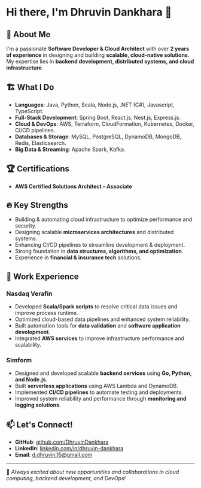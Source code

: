# Hi there, I'm Dhruvin Dankhara 👋

## 🚀 About Me
I'm a passionate **Software Developer & Cloud Architect** with over **2 years of experience** in designing and building **scalable, cloud-native solutions**. My expertise lies in **backend development, distributed systems, and cloud infrastructure**.

## 🏗️ What I Do
- **Languages**: Java, Python, Scala, Node.js, .NET (C#), Javascript, TypeScript.
- **Full-Stack Development**: Spring Boot, React.js, Nest.js, Express.js.
- **Cloud & DevOps**: AWS, Terraform, CloudFormation, Kubernetes, Docker, CI/CD pipelines.
- **Databases & Storage**: MySQL, PostgreSQL, DynamoDB, MongoDB, Redis, Elasticsearch.
- **Big Data & Streaming**: Apache Spark, Kafka.

## 🏆 Certifications
- **AWS Certified Solutions Architect – Associate**

## 🔥 Key Strengths
- Building & automating cloud infrastructure to optimize performance and security.
- Designing scalable **microservices architectures** and distributed systems.
- Enhancing CI/CD pipelines to streamline development & deployment.
- Strong foundation in **data structures, algorithms, and optimization**.
- Experience in **financial & insurance tech** solutions.

## 📌 Work Experience
### **Nasdaq Verafin**
- Developed **Scala/Spark scripts** to resolve critical data issues and improve process runtime.
- Optimized cloud-based data pipelines and enhanced system reliability.
- Built automation tools for **data validation** and **software application development**.
- Integrated **AWS services** to improve infrastructure performance and scalability.

### **Simform**
- Designed and developed scalable **backend services** using **Go, Python, and Node.js**.
- Built **serverless applications** using AWS Lambda and DynamoDB.
- Implemented **CI/CD pipelines** to automate testing and deployments.
- Improved system reliability and performance through **monitoring and logging solutions**.

## 📫 Let's Connect!
- **GitHub**: [github.com/DhruvinDankhara](https://github.com/DhruvinDankhara)
- **LinkedIn**: [linkedin.com/in/dhruvin-dankhara](https://linkedin.com/in/dhruvin-dankhara)
- **Email**: d.dhruvin.15@gmail.com

---
🚀 *Always excited about new opportunities and collaborations in cloud computing, backend development, and DevOps!*
